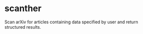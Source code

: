 # scanther
Scan arXiv for articles containing data specified by user and return structured results.
